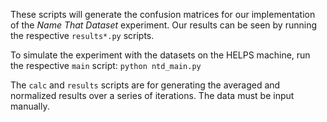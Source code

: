 These scripts will generate the confusion matrices for our implementation of the *Name That Dataset* experiment. Our results can be seen by running the respective `results*.py` scripts.

To simulate the experiment with the datasets on the HELPS machine, run the respective `main` script:
`python ntd_main.py`

The `calc` and `results` scripts are for generating the averaged and normalized results over a series of iterations. The data must be input manually.

